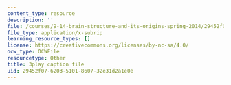 ```yaml
---
content_type: resource
description: ''
file: /courses/9-14-brain-structure-and-its-origins-spring-2014/29452f0762035101860732e31d2a1e0e_555116.vtt
file_type: application/x-subrip
learning_resource_types: []
license: https://creativecommons.org/licenses/by-nc-sa/4.0/
ocw_type: OCWFile
resourcetype: Other
title: 3play caption file
uid: 29452f07-6203-5101-8607-32e31d2a1e0e
---
```

